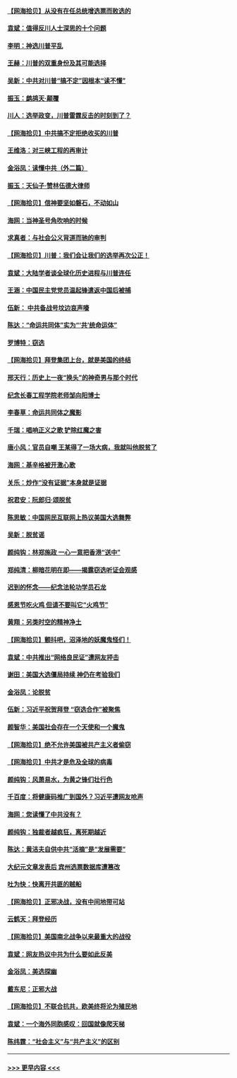 #### [【网海拾贝】从没有在任总统增选票而败选的](../pages/nsc993/n12600435.md?t=12071651) 
#### [袁斌：值得反川人士深思的十个问题](../pages/nsc993/n12600332.md?t=12071651) 
#### [李明：神选川普平乱](../pages/nsc993/n12599751.md?t=12071651) 
#### [王赫：川普的双重身份及其可能选择](../pages/nsc993/n12599723.md?t=12071651) 
#### [吴新：中共对川普“搞不定”因根本“读不懂”](../pages/nsc993/n12599502.md?t=12071651) 
#### [振玉：鹧鸪天‧颠覆](../pages/nsc993/n12599494.md?t=12071651) 
#### [川人：选举政变，川普雷霆反击的时刻到了？](../pages/nsc993/n12599291.md?t=12071651) 
#### [【网海拾贝】中共搞不定拒绝收买的川普](../pages/nsc993/n12598955.md?t=12071651) 
#### [王维洛：对三峡工程的再审计](../pages/nsc993/n12598436.md?t=12071651) 
#### [金浴凤：读懂中共（外二篇）](../pages/nsc993/n12597943.md?t=12071651) 
#### [振玉：天仙子‧赞林伍德大律师](../pages/nsc993/n12597929.md?t=12071651) 
#### [【网海拾贝】信神要坚如磐石，不动如山](../pages/nsc993/n12597901.md?t=12071651) 
#### [海网：当神圣号角吹响的时候](../pages/nsc993/n12595891.md?t=12071651) 
#### [求真者：与社会公义背道而驰的审判](../pages/nsc993/n12595868.md?t=12071651) 
#### [【网海拾贝】川普：我们会让我们的选举再次公正！](../pages/nsc993/n12594930.md?t=12071651) 
#### [袁斌：大陆学者谈全球化历史进程与川普连任](../pages/nsc993/n12594690.md?t=12071651) 
#### [王涵：中国民主党党员温起锋遣返中国后被捕](../pages/nsc993/n12594540.md?t=12071651) 
#### [伍新： 中共备战号坟边哀声嚎](../pages/nsc993/n12593086.md?t=12071651) 
#### [陈达：“命运共同体”实为“‘共’统命运体”](../pages/nsc993/n12590865.md?t=12071651) 
#### [罗博特：窃选](../pages/nsc993/n12590619.md?t=12071651) 
#### [【网海拾贝】拜登集团上台，就是美国的终结](../pages/nsc993/n12589725.md?t=12071651) 
#### [邢天行：历史上一夜“换头”的神奇男与那个时代](../pages/nsc993/n12589424.md?t=12071651) 
#### [纪念长春工程学院老师邹向阳博士](../pages/nsc993/n12585390.md?t=12071651) 
#### [李春草：命运共同体之魔影](../pages/nsc993/n12585026.md?t=12071651) 
#### [千瑞：唱响正义之歌 铲除红魔之害](../pages/nsc993/n12585002.md?t=12071651) 
#### [唐小风：官员自嘲 王某得了一场大病，我就叫他脱贫了](../pages/nsc993/n12584981.md?t=12071651) 
#### [海网：基辛格被开激心歌](../pages/nsc993/n12584946.md?t=12071651) 
#### [关乐：炒作“没有证据”本身就是证据](../pages/nsc993/n12583146.md?t=12071651) 
#### [祝君安：阮郎归‧颂脱贫](../pages/nsc993/n12583119.md?t=12071651) 
#### [陈思敏：中国网民互联网上热议美国大选舞弊](../pages/nsc993/n12582845.md?t=12071651) 
#### [吴新：脱贫谣](../pages/nsc993/n12580839.md?t=12071651) 
#### [颜纯钩：林郑施政 一心一意把香港“送中”](../pages/nsc993/n12580805.md?t=12071651) 
#### [郑纯清：柳暗花明在即——揭露窃选听证会观感](../pages/nsc993/n12580795.md?t=12071651) 
#### [迟到的怀念——纪念法轮功学员石龙](../pages/nsc993/n12580245.md?t=12071651) 
#### [感恩节吃火鸡  但请不要叫它“火鸡节”](../pages/nsc993/n12580252.md?t=12071651) 
#### [黄翔：另类时空的精神净土](../pages/nsc993/n12578638.md?t=12071651) 
#### [【网海拾贝】颤抖吧，沼泽地的妖魔鬼怪们！](../pages/nsc993/n12578552.md?t=12071651) 
#### [袁斌：中共推出“网络良民证”遭网友抨击](../pages/nsc993/n12578511.md?t=12071651) 
#### [谢田：美国大选僵局持续 神仍在考验我们](../pages/nsc993/n12577432.md?t=12071651) 
#### [金浴凤：论脱贫](../pages/nsc993/n12576386.md?t=12071651) 
#### [伍新：习近平祝贺拜登 “窃选合作”被聚焦](../pages/nsc993/n12576358.md?t=12071651) 
#### [颜智华：美国社会存在一个天使和一个魔鬼](../pages/nsc993/n12574299.md?t=12071651) 
#### [【网海拾贝】绝不允许美国被共产主义者偷窃](../pages/nsc993/n12573396.md?t=12071651) 
#### [【网海拾贝】中共才是危及全球的病毒](../pages/nsc993/n12571204.md?t=12071651) 
#### [颜纯钩：风萧易水，为黄之锋们壮行色](../pages/nsc993/n12571487.md?t=12071651) 
#### [千百度：将健康码推广到国外？习近平遭网友呛声](../pages/nsc993/n12570808.md?t=12071651) 
#### [海网：您读懂了中共没有？](../pages/nsc993/n12570487.md?t=12071651) 
#### [颜纯钩：独裁者越疯狂，离死期越近](../pages/nsc993/n12569055.md?t=12071651) 
#### [陈达：黄洁夫自供中共“活摘”是“发展需要”](../pages/nsc993/n12568541.md?t=12071651) 
#### [大纪元文章发表后 宾州选票数据库遭篡改](../pages/nsc993/n12568105.md?t=12071651) 
#### [吐为快：快离开共匪的贼船](../pages/nsc993/n12568462.md?t=12071651) 
#### [【网海拾贝】正邪决战，没有中间地带可站](../pages/nsc993/n12568439.md?t=12071651) 
#### [云鹤天：拜登经历](../pages/nsc993/n12567294.md?t=12071651) 
#### [【网海拾贝】美国南北战争以来最重大的战役](../pages/nsc993/n12567247.md?t=12071651) 
#### [袁斌：网友热议中共为什么要如此反美](../pages/nsc993/n12567162.md?t=12071651) 
#### [金浴凤：美选探幽](../pages/nsc993/n12567147.md?t=12071651) 
#### [戴东尼：正邪大战](../pages/nsc993/n12567033.md?t=12071651) 
#### [【网海拾贝】不联合抗共，欧美终将沦为殖民地](../pages/nsc993/n12565068.md?t=12071651) 
#### [袁斌：一个海外同胞感叹：回国就像爬天梯](../pages/nsc993/n12564986.md?t=12071651) 
#### [陈纬霆：“社会主义”与“共产主义”的区别](../pages/nsc993/n12562417.md?t=12071651) 

----
#### [ >>> 更早内容 <<< ](../indexes/nsc993-earlier.md)
